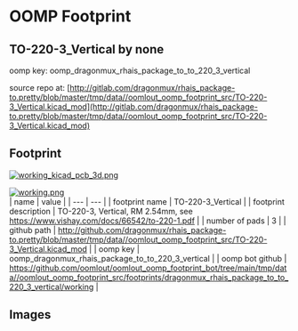 # OOMP Footprint  
## TO-220-3_Vertical  by none  
  
oomp key: oomp_dragonmux_rhais_package_to_to_220_3_vertical  
  
source repo at: [http://gitlab.com/dragonmux/rhais_package-to.pretty/blob/master/tmp/data//oomlout_oomp_footprint_src/TO-220-3_Vertical.kicad_mod](http://gitlab.com/dragonmux/rhais_package-to.pretty/blob/master/tmp/data//oomlout_oomp_footprint_src/TO-220-3_Vertical.kicad_mod)  
## Footprint  
  
[![working_kicad_pcb_3d.png](working_kicad_pcb_3d_600.png)](working_kicad_pcb_3d.png)  
  
[![working.png](working_600.png)](working.png)  
| name | value | 
| --- | --- | 
| footprint name | TO-220-3_Vertical | 
| footprint description | TO-220-3, Vertical, RM 2.54mm, see https://www.vishay.com/docs/66542/to-220-1.pdf | 
| number of pads | 3 | 
| github path | http://github.com/dragonmux/rhais_package-to.pretty/blob/master/tmp/data//oomlout_oomp_footprint_src/TO-220-3_Vertical.kicad_mod | 
| oomp key | oomp_dragonmux_rhais_package_to_to_220_3_vertical | 
| oomp bot github | https://github.com/oomlout/oomlout_oomp_footprint_bot/tree/main/tmp/data//oomlout_oomp_footprint_src/footprints/dragonmux_rhais_package_to_to_220_3_vertical/working | 
## Images  
